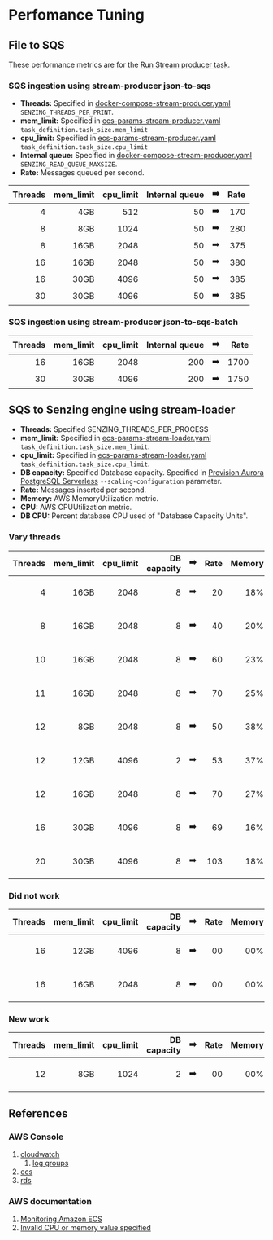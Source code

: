 # Perfomance Tuning

## File to SQS

These performance metrics are for the
[Run Stream producer task](README.md#run-stream-producer-task).

### SQS ingestion using stream-producer json-to-sqs

- **Threads:**
  Specified in
  [docker-compose-stream-producer.yaml](../../resources/advanced/docker-compose-stream-producer.yaml)
  `SENZING_THREADS_PER_PRINT`.
- **mem_limit:**
  Specified in
  [ecs-params-stream-producer.yaml](../../resources/advanced/ecs-params-stream-producer.yaml)
  `task_definition.task_size.mem_limit`
- **cpu_limit:**
  Specified in
  [ecs-params-stream-producer.yaml](../../resources/advanced/ecs-params-stream-producer.yaml)
  `task_definition.task_size.cpu_limit`
- **Internal queue:**
  Specified in
  [docker-compose-stream-producer.yaml](../../resources/advanced/docker-compose-stream-producer.yaml)
  `SENZING_READ_QUEUE_MAXSIZE`.
- **Rate:** Messages queued per second.

| Threads | mem_limit | cpu_limit | Internal queue | :arrow_right: | Rate |
|--------:|----------:|----------:|---------------:|:-------------:|-----:|
|       4 |       4GB |       512 |             50 | :arrow_right: |  170 |
|       8 |       8GB |      1024 |             50 | :arrow_right: |  280 |
|       8 |      16GB |      2048 |             50 | :arrow_right: |  375 |
|      16 |      16GB |      2048 |             50 | :arrow_right: |  380 |
|      16 |      30GB |      4096 |             50 | :arrow_right: |  385 |
|      30 |      30GB |      4096 |             50 | :arrow_right: |  385 |

### SQS ingestion using stream-producer json-to-sqs-batch

| Threads | mem_limit | cpu_limit | Internal queue | :arrow_right: | Rate |
|--------:|----------:|----------:|---------------:|:-------------:|-----:|
|      16 |      16GB |      2048 |            200 | :arrow_right: | 1700 |
|      30 |      30GB |      4096 |            200 | :arrow_right: | 1750 |

## SQS to Senzing engine using stream-loader

- **Threads:** Specified SENZING_THREADS_PER_PROCESS
- **mem_limit:**
  Specified in
  [ecs-params-stream-loader.yaml](../../resources/advanced/ecs-params-stream-loader.yaml)
  `task_definition.task_size.mem_limit`.
- **cpu_limit:**
  Specified in
  [ecs-params-stream-loader.yaml](../../resources/advanced/ecs-params-stream-loader.yaml)
  `task_definition.task_size.cpu_limit`.
- **DB capacity:** Specified Database capacity.
  Specified in
  [Provision Aurora PostgreSQL Serverless](README.md#provision-aurora-postgresql-serverless)
  `--scaling-configuration` parameter.
- **Rate:** Messages inserted per second.
- **Memory:** AWS MemoryUtilization metric.
- **CPU:** AWS CPUUtilization metric.
- **DB CPU:** Percent database CPU used of "Database Capacity Units".

### Vary threads

| Threads | mem_limit | cpu_limit | DB capacity | :arrow_right: | Rate | Memory | CPU | DB CPU    | Date tested |
|--------:|----------:|----------:|------------:|:-------------:|-----:|-------:|----:|----------:|------------:|
|       4 |      16GB |      2048 |           8 | :arrow_right: |   20 |    18% | 23% | 25% of 08 |             |
|       8 |      16GB |      2048 |           8 | :arrow_right: |   40 |    20% | 55% | 42% of 08 |             |
|      10 |      16GB |      2048 |           8 | :arrow_right: |   60 |    23% | 84% | 60% of 08 |             |
|      11 |      16GB |      2048 |           8 | :arrow_right: |   70 |    25% | 89% | 65% of 08 |             |
|      12 |       8GB |      2048 |           8 | :arrow_right: |   50 |    38% | 65% | 51% of 08 |             |
|      12 |      12GB |      4096 |           2 | :arrow_right: |   53 |    37% | 32% | 51% of 02 |  2020-08-10 |
|      12 |      16GB |      2048 |           8 | :arrow_right: |   70 |    27% | 93% | 63% of 08 |             |
|      16 |      30GB |      4096 |           8 | :arrow_right: |   69 |    16% | 42% | 61% of 08 |             |
|      20 |      30GB |      4096 |           8 | :arrow_right: |  103 |    18% | 74% | 59% of 16 |             |

### Did not work

| Threads | mem_limit | cpu_limit | DB capacity | :arrow_right: | Rate | Memory | CPU | DB CPU    |
|--------:|----------:|----------:|------------:|:-------------:|-----:|-------:|----:|----------:|
|      16 |      12GB |      4096 |           8 | :arrow_right: |   00 |    00% | 00% | 00% of 00 |
|      16 |      16GB |      2048 |           8 | :arrow_right: |   00 |    00% | 00% | 00% of 00 |

### New work

| Threads | mem_limit | cpu_limit | DB capacity | :arrow_right: | Rate | Memory | CPU | DB CPU    | Date tested |
|--------:|----------:|----------:|------------:|:-------------:|-----:|-------:|----:|----------:|------------:|
|      12 |       8GB |      1024 |           2 | :arrow_right: |   00 |    00% | 00% | 00% of 00 |  2020-08-12 |

## References

### AWS Console

1. [cloudwatch](https://console.aws.amazon.com/cloudwatch/home)
    1. [log groups](https://console.aws.amazon.com/cloudwatch/home?#logsV2:log-groups)
1. [ecs](https://console.aws.amazon.com/ecs/home)
1. [rds](https://console.aws.amazon.com/rds/home?#databases:)

### AWS documentation

1. [Monitoring Amazon ECS](https://docs.aws.amazon.com/AmazonECS/latest/developerguide/ecs_monitoring.html)
1. [Invalid CPU or memory value specified](https://docs.aws.amazon.com/AmazonECS/latest/developerguide/task-cpu-memory-error.html)

